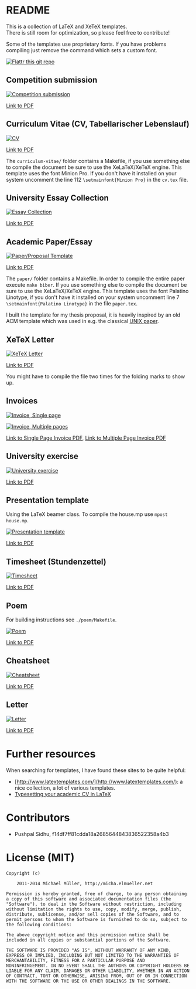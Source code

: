 # README

This is a collection of LaTeX and XeTeX templates.  
There is still room for optimization, so please feel free to contribute!

Some of the templates use proprietary fonts. If you have problems compiling
just remove the command which sets a custom font.

[![Flattr this git repo](http://api.flattr.com/button/flattr-badge-large.png)](http://flattr.com/thing/1421415/cmichilatex-template-collection-on-GitHub) 


## Competition submission

[![Competition submission](https://github.com/cmichi/latex-template-collection/raw/master/images/competition-submission.png)](https://github.com/cmichi/latex-template-collection/raw/master/competition-submission/application.pdf)

[Link to PDF](https://github.com/cmichi/latex-template-collection/raw/master/competition-submission/application.pdf)


## Curriculum Vitae (CV, Tabellarischer Lebenslauf)

[![CV](https://github.com/cmichi/latex-template-collection/raw/master/images/cv.png)](https://github.com/cmichi/latex-template-collection/raw/master/curriculum-vitae/cv.pdf)

[Link to PDF](https://github.com/cmichi/latex-template-collection/raw/master/curriculum-vitae/cv.pdf)

The `curriculum-vitae/` folder contains a Makefile, if you use something else to compile the
document be sure to use the XeLaTeX/XeTeX engine.
This template uses the font Minion Pro. If you don't have it installed on
your system uncomment the line 112 `\setmainfont{Minion Pro}` in the `cv.tex`
file.


## University Essay Collection

[![Essay Collection](https://github.com/cmichi/latex-template-collection/raw/master/images/essay-collection.png)](https://github.com/cmichi/latex-template-collection/raw/master/essay-collection/report.pdf)

[Link to PDF](https://github.com/cmichi/latex-template-collection/raw/master/essay-collection/report.pdf)


## Academic Paper/Essay

[![Paper/Proposal Template](https://github.com/cmichi/latex-template-collection/raw/master/images/paper.png)](https://github.com/cmichi/latex-template-collection/raw/master/paper/paper.pdf)

[Link to PDF](https://github.com/cmichi/latex-template-collection/raw/master/paper/paper.pdf)

The `paper/` folder contains a Makefile. In order to compile the entire
paper execute `make biber`. If you use something else to compile the
document be sure to use the XeLaTeX/XeTeX engine.
This template uses the font Palatino Linotype, if you don't have it installed on
your system uncomment line 7 `\setmainfont{Palatino Linotype}` in the 
file `paper.tex`.

I built the template for my thesis proposal, it is heavily inspired by an old
ACM template which was used in e.g. the classical [UNIX paper](http://dl.acm.org/citation.cfm?id=361061).


## XeTeX Letter

[![XeTeX Letter](https://github.com/cmichi/latex-template-collection/raw/master/images/xetex-letter.png)](https://github.com/cmichi/latex-template-collection/raw/master/xetex-letter/xetex-letter.pdf)

[Link to PDF](https://github.com/cmichi/latex-template-collection/raw/master/xetex-letter/xetex-letter.pdf)

You might have to compile the file two times for the folding marks to 
show up.


## Invoices

[![Invoice, Single page](https://github.com/cmichi/latex-template-collection/raw/master/images/invoice0.png)](https://github.com/cmichi/latex-template-collection/raw/master/invoice-single-page/angebot.pdf)

[![Invoice, Multiple pages](https://github.com/cmichi/latex-template-collection/raw/master/images/invoice1.png)](https://github.com/cmichi/latex-template-collection/raw/master/invoice-multiple-pages/angebot.pdf)

[Link to Single Page Invoice PDF](https://github.com/cmichi/latex-template-collection/raw/master/invoice-single-page/angebot.pdf),
[Link to Multiple Page Invoice PDF](https://github.com/cmichi/latex-template-collection/raw/master/invoice-multiple-pages/angebot.pdf)


## University exercise

[![University exercise](https://github.com/cmichi/latex-template-collection/raw/master/images/exercise.png)](https://github.com/cmichi/latex-template-collection/raw/master/university-exercise/exercise.pdf)

[Link to PDF](https://github.com/cmichi/latex-template-collection/raw/master/university-exercise/exercise.pdf)


## Presentation template

Using the LaTeX beamer class.
To compile the house.mp use `mpost house.mp`.

[![Presentation template](https://github.com/cmichi/latex-template-collection/raw/master/images/presentation.png)](https://github.com/cmichi/latex-template-collection/raw/master/presentation-beamer/Beamer.pdf)

[Link to PDF](https://github.com/cmichi/latex-template-collection/raw/master/presentation-beamer/Beamer.pdf)


## Timesheet (Stundenzettel)

[![Timesheet](https://github.com/cmichi/latex-template-collection/raw/master/images/timesheet.png)](https://github.com/cmichi/latex-template-collection/raw/master/timesheet/timesheet.pdf)

[Link to PDF](https://github.com/cmichi/latex-template-collection/raw/master/timesheet/timesheet.pdf)


## Poem

For building instructions see `./poem/Makefile`.

[![Poem](https://github.com/cmichi/latex-template-collection/raw/master/images/poem.png)](https://github.com/cmichi/latex-template-collection/raw/master/poem/poem.pdf)

[Link to PDF](https://github.com/cmichi/latex-template-collection/raw/master/poem/poem.pdf)


## Cheatsheet 

[![Cheatsheet](https://github.com/cmichi/latex-template-collection/raw/master/images/cheatsheet.png)](https://github.com/cmichi/latex-template-collection/raw/master/cheatsheet/cheatsheet.pdf)

[Link to PDF](https://github.com/cmichi/latex-template-collection/raw/master/cheatsheet/cheatsheet.pdf)


## Letter

[![Letter](https://github.com/cmichi/latex-template-collection/raw/master/images/letter.png)](https://github.com/cmichi/latex-template-collection/raw/master/letter/letter.pdf)

[Link to PDF](https://github.com/cmichi/latex-template-collection/raw/master/letter/letter.pdf)


# Further resources

When searching for templates, I have found these sites to be quite helpful:

 * [http://www.latextemplates.com/](http://www.latextemplates.com/): a nice
   collection, a lot of various templates.
 * [Typesetting your academic CV in LaTeX](http://nitens.org/taraborelli/cvtex)


# Contributors

 * Pushpal Sidhu, f14df7ff81cdda18a2685644843836522358a4b3


# License (MIT)

	Copyright (c) 

		2011-2014 Michael Müller, http://micha.elmueller.net

	Permission is hereby granted, free of charge, to any person obtaining
	a copy of this software and associated documentation files (the
	"Software"), to deal in the Software without restriction, including
	without limitation the rights to use, copy, modify, merge, publish,
	distribute, sublicense, and/or sell copies of the Software, and to
	permit persons to whom the Software is furnished to do so, subject to
	the following conditions:

	The above copyright notice and this permission notice shall be
	included in all copies or substantial portions of the Software.

	THE SOFTWARE IS PROVIDED "AS IS", WITHOUT WARRANTY OF ANY KIND,
	EXPRESS OR IMPLIED, INCLUDING BUT NOT LIMITED TO THE WARRANTIES OF
	MERCHANTABILITY, FITNESS FOR A PARTICULAR PURPOSE AND
	NONINFRINGEMENT. IN NO EVENT SHALL THE AUTHORS OR COPYRIGHT HOLDERS BE
	LIABLE FOR ANY CLAIM, DAMAGES OR OTHER LIABILITY, WHETHER IN AN ACTION
	OF CONTRACT, TORT OR OTHERWISE, ARISING FROM, OUT OF OR IN CONNECTION
	WITH THE SOFTWARE OR THE USE OR OTHER DEALINGS IN THE SOFTWARE.
